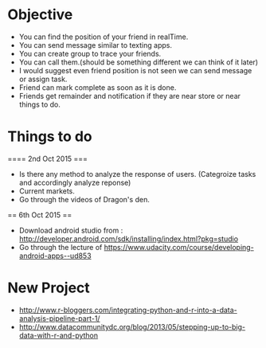  Objective
============================================
* You can find the position of your friend in realTime.
* You can send message similar to texting apps.
* You can create group to trace your friends.
* You can call them.(should be something different we can think of it later)
* I would suggest even friend position is not seen we can send message or assign task.
* Friend can mark complete as soon as it is done.
* Friends get remainder and notification if they are near store or near things to do.


Things to do
==========================================
==== 2nd Oct 2015 ===
* Is there any method to analyze the response of users. (Categroize tasks and accordingly analyze reponse)
* Current markets.
* Go through the videos of Dragon's den.

== 6th Oct 2015 ==
* Download android studio from : http://developer.android.com/sdk/installing/index.html?pkg=studio
* Go through the lecture of https://www.udacity.com/course/developing-android-apps--ud853


New Project
=========================================
* http://www.r-bloggers.com/integrating-python-and-r-into-a-data-analysis-pipeline-part-1/
* http://www.datacommunitydc.org/blog/2013/05/stepping-up-to-big-data-with-r-and-python



